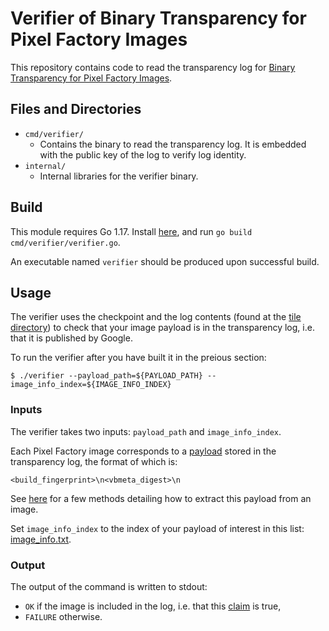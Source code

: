 # Verifier of Binary Transparency for Pixel Factory Images

This repository contains code to read the transparency log for [Binary Transparency for Pixel Factory Images](https://developers.google.com/android/binary_transparency/pixel).

## Files and Directories
* `cmd/verifier/`
  * Contains the binary to read the transparency log. It is embedded with the public key of the log to verify log identity.
* `internal/`
  * Internal libraries for the verifier binary.

## Build
This module requires Go 1.17. Install [here](https://go.dev/doc/install), and run `go build cmd/verifier/verifier.go`.

An executable named `verifier` should be produced upon successful build.
 
## Usage
The verifier uses the checkpoint and the log contents (found at the [tile directory](https://developers.google.com/android/binary_transparency/tile)) to check that your image payload is in the transparency log, i.e. that it is published by Google.

To run the verifier after you have built it in the preious section:
```
$ ./verifier --payload_path=${PAYLOAD_PATH} --image_info_index=${IMAGE_INFO_INDEX}
```

### Inputs
The verifier takes two inputs: `payload_path` and `image_info_index`.

Each Pixel Factory image corresponds to a [payload](https://developers.google.com/android/binary_transparency/pixel#log-content) stored in the transparency log, the format of which is:
```
<build_fingerprint>\n<vbmeta_digest>\n
```
See [here](https://developers.google.com/android/binary_transparency/pixel#construct-the-payload-for-verification) for a few methods detailing how to extract this payload from an image.

Set `image_info_index` to the index of your payload of interest in this list: [image\_info.txt](https://developers.google.com/android/binary_transparency/image_info.txt).

### Output
The output of the command is written to stdout:
  * `OK` if the image is included in the log, i.e. that this [claim](https://developers.google.com/android/binary_transparency/pixel#claimant-model) is true,
  * `FAILURE` otherwise.

